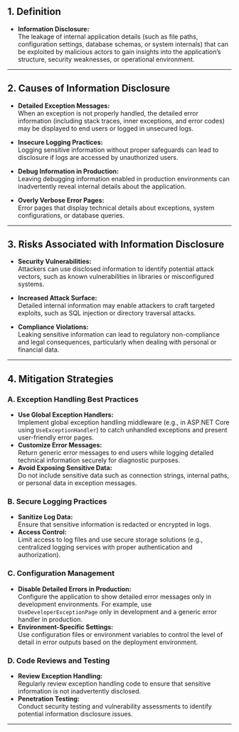 ## 1. Definition

- **Information Disclosure:**  
  The leakage of internal application details (such as file paths, configuration settings, database schemas, or system internals) that can be exploited by malicious actors to gain insights into the application’s structure, security weaknesses, or operational environment.

---

## 2. Causes of Information Disclosure

- **Detailed Exception Messages:**  
  When an exception is not properly handled, the detailed error information (including stack traces, inner exceptions, and error codes) may be displayed to end users or logged in unsecured logs.
  
- **Insecure Logging Practices:**  
  Logging sensitive information without proper safeguards can lead to disclosure if logs are accessed by unauthorized users.
  
- **Debug Information in Production:**  
  Leaving debugging information enabled in production environments can inadvertently reveal internal details about the application.

- **Overly Verbose Error Pages:**  
  Error pages that display technical details about exceptions, system configurations, or database queries.

---

## 3. Risks Associated with Information Disclosure

- **Security Vulnerabilities:**  
  Attackers can use disclosed information to identify potential attack vectors, such as known vulnerabilities in libraries or misconfigured systems.
  
- **Increased Attack Surface:**  
  Detailed internal information may enable attackers to craft targeted exploits, such as SQL injection or directory traversal attacks.
  
- **Compliance Violations:**  
  Leaking sensitive information can lead to regulatory non-compliance and legal consequences, particularly when dealing with personal or financial data.

---

## 4. Mitigation Strategies

### A. Exception Handling Best Practices
- **Use Global Exception Handlers:**  
  Implement global exception handling middleware (e.g., in ASP.NET Core using `UseExceptionHandler`) to catch unhandled exceptions and present user-friendly error pages.
- **Customize Error Messages:**  
  Return generic error messages to end users while logging detailed technical information securely for diagnostic purposes.
- **Avoid Exposing Sensitive Data:**  
  Do not include sensitive data such as connection strings, internal paths, or personal data in exception messages.

### B. Secure Logging Practices
- **Sanitize Log Data:**  
  Ensure that sensitive information is redacted or encrypted in logs.
- **Access Control:**  
  Limit access to log files and use secure storage solutions (e.g., centralized logging services with proper authentication and authorization).

### C. Configuration Management
- **Disable Detailed Errors in Production:**  
  Configure the application to show detailed error messages only in development environments. For example, use `UseDeveloperExceptionPage` only in development and a generic error handler in production.
- **Environment-Specific Settings:**  
  Use configuration files or environment variables to control the level of detail in error outputs based on the deployment environment.

### D. Code Reviews and Testing
- **Review Exception Handling:**  
  Regularly review exception handling code to ensure that sensitive information is not inadvertently disclosed.
- **Penetration Testing:**  
  Conduct security testing and vulnerability assessments to identify potential information disclosure issues.

---
